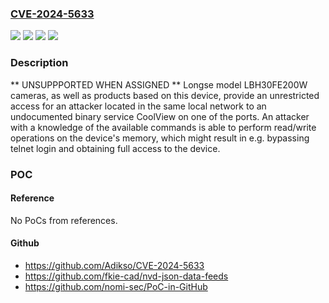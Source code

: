### [CVE-2024-5633](https://cve.mitre.org/cgi-bin/cvename.cgi?name=CVE-2024-5633)
![](https://img.shields.io/static/v1?label=Product&message=LBH30FE200W&color=blue)
![](https://img.shields.io/static/v1?label=Product&message=ZMB-01%2FC&color=blue)
![](https://img.shields.io/static/v1?label=Version&message=n%2Fa&color=blue)
![](https://img.shields.io/static/v1?label=Vulnerability&message=CWE-912%20Hidden%20Functionality&color=brighgreen)

### Description

** UNSUPPPORTED WHEN ASSIGNED ** Longse model LBH30FE200W cameras, as well as products based on this device, provide an unrestricted access for an attacker located in the same local network to an undocumented binary service CoolView on one of the ports. An attacker with a knowledge of the available commands is able to perform read/write operations on the device's memory, which might result in e.g. bypassing telnet login and obtaining full access to the device.

### POC

#### Reference
No PoCs from references.

#### Github
- https://github.com/Adikso/CVE-2024-5633
- https://github.com/fkie-cad/nvd-json-data-feeds
- https://github.com/nomi-sec/PoC-in-GitHub

